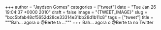 
+++
author = "Jaydson Gomes"
categories = ["tweet"]
date = "Tue Jan 26 19:04:37 +0000 2010"
draft = false
image = "{TWEET_IMAGE}"
slug = "bcc5bfab48cf5652d28ce33314e31bb28d1b11c8"
tags = ["tweet"]
title = """Bah... agora o @Berte ta ..."""
+++
Bah... agora o @Berte ta no Twitter
